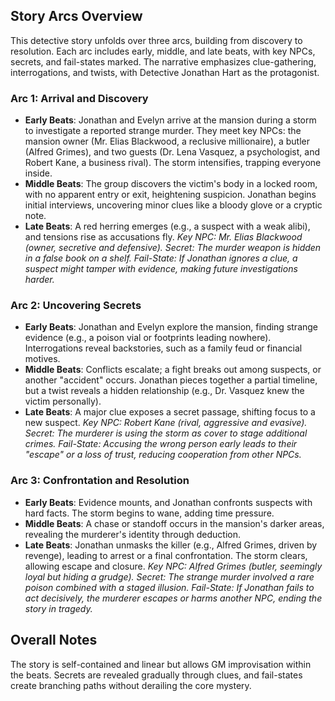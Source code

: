 ## Story Arcs Overview
This detective story unfolds over three arcs, building from discovery to resolution. Each arc includes early, middle, and late beats, with key NPCs, secrets, and fail-states marked. The narrative emphasizes clue-gathering, interrogations, and twists, with Detective Jonathan Hart as the protagonist.

### Arc 1: Arrival and Discovery
- **Early Beats**: Jonathan and Evelyn arrive at the mansion during a storm to investigate a reported strange murder. They meet key NPCs: the mansion owner (Mr. Elias Blackwood, a reclusive millionaire), a butler (Alfred Grimes), and two guests (Dr. Lena Vasquez, a psychologist, and Robert Kane, a business rival). The storm intensifies, trapping everyone inside.
- **Middle Beats**: The group discovers the victim's body in a locked room, with no apparent entry or exit, heightening suspicion. Jonathan begins initial interviews, uncovering minor clues like a bloody glove or a cryptic note.
- **Late Beats**: A red herring emerges (e.g., a suspect with a weak alibi), and tensions rise as accusations fly. *Key NPC: Mr. Elias Blackwood (owner, secretive and defensive).* *Secret: The murder weapon is hidden in a false book on a shelf.* *Fail-State: If Jonathan ignores a clue, a suspect might tamper with evidence, making future investigations harder.*

### Arc 2: Uncovering Secrets
- **Early Beats**: Jonathan and Evelyn explore the mansion, finding strange evidence (e.g., a poison vial or footprints leading nowhere). Interrogations reveal backstories, such as a family feud or financial motives.
- **Middle Beats**: Conflicts escalate; a fight breaks out among suspects, or another "accident" occurs. Jonathan pieces together a partial timeline, but a twist reveals a hidden relationship (e.g., Dr. Vasquez knew the victim personally).
- **Late Beats**: A major clue exposes a secret passage, shifting focus to a new suspect. *Key NPC: Robert Kane (rival, aggressive and evasive).* *Secret: The murderer is using the storm as cover to stage additional crimes.* *Fail-State: Accusing the wrong person early leads to their "escape" or a loss of trust, reducing cooperation from other NPCs.*

### Arc 3: Confrontation and Resolution
- **Early Beats**: Evidence mounts, and Jonathan confronts suspects with hard facts. The storm begins to wane, adding time pressure.
- **Middle Beats**: A chase or standoff occurs in the mansion's darker areas, revealing the murderer's identity through deduction.
- **Late Beats**: Jonathan unmasks the killer (e.g., Alfred Grimes, driven by revenge), leading to arrest or a final confrontation. The storm clears, allowing escape and closure. *Key NPC: Alfred Grimes (butler, seemingly loyal but hiding a grudge).* *Secret: The strange murder involved a rare poison combined with a staged illusion.* *Fail-State: If Jonathan fails to act decisively, the murderer escapes or harms another NPC, ending the story in tragedy.*

## Overall Notes
The story is self-contained and linear but allows GM improvisation within the beats. Secrets are revealed gradually through clues, and fail-states create branching paths without derailing the core mystery.